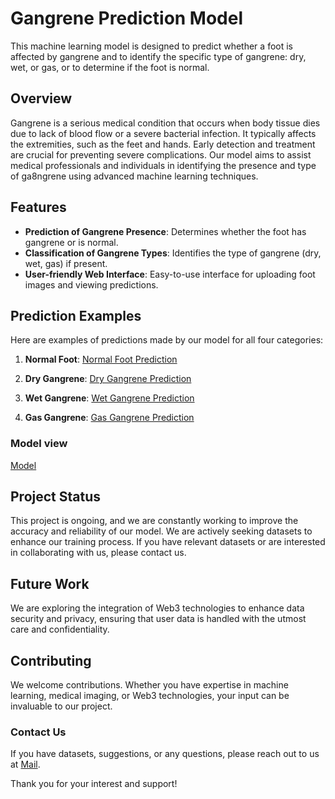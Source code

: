 # Gangrene Prediction Model

This machine learning model is designed to predict whether a foot is affected by gangrene and to identify the specific type of gangrene: dry, wet, or gas, or to determine if the foot is normal.

## Overview

Gangrene is a serious medical condition that occurs when body tissue dies due to lack of blood flow or a severe bacterial infection. It typically affects the extremities, such as the feet and hands. Early detection and treatment are crucial for preventing severe complications. Our model aims to assist medical professionals and individuals in identifying the presence and type of ga8ngrene using advanced machine learning techniques.

## Features

- **Prediction of Gangrene Presence**: Determines whether the foot has gangrene or is normal.
- **Classification of Gangrene Types**: Identifies the type of gangrene (dry, wet, gas) if present.
- **User-friendly Web Interface**: Easy-to-use interface for uploading foot images and viewing predictions.

## Prediction Examples

Here are examples of predictions made by our model for all four categories:

1. **Normal Foot**:
   [Normal Foot Prediction](https://drive.google.com/file/d/1NVkifCK8_1Ke5sxxPYw2vbkwKWvmYQW-/view?usp=sharing)

2. **Dry Gangrene**:
   [Dry Gangrene Prediction](https://drive.google.com/file/d/1NVkifCK8_1Ke5sxxPYw2vbkwKWvmYQW-/view?usp=sharing)

3. **Wet Gangrene**:
   [Wet Gangrene Prediction](https://drive.google.com/file/d/1O79dLwPnZQqslkmX7dRj7yZRbWUZD6ub/view?usp=sharing)

4. **Gas Gangrene**:
   [Gas Gangrene Prediction](https://drive.google.com/file/d/1GbfZI1thuxZoZyUJZqsyPu1dnztblPfk/view?usp=sharing)

### Model view
 [Model](https://drive.google.com/file/d/14FmTFVVhDG50-_MGsJVe6zkMLkoCeDhJ/view?usp=sharing)

## Project Status

This project is ongoing, and we are constantly working to improve the accuracy and reliability of our model. We are actively seeking datasets to enhance our training process. If you have relevant datasets or are interested in collaborating with us, please contact us.

## Future Work

We are exploring the integration of Web3 technologies to enhance data security and privacy, ensuring that user data is handled with the utmost care and confidentiality. 

## Contributing

We welcome contributions. Whether you have expertise in machine learning, medical imaging, or Web3 technologies, your input can be invaluable to our project.

### Contact Us

If you have datasets, suggestions, or any questions, please reach out to us at [Mail](mailto:gd6601692@gmail.com).

Thank you for your interest and support!

